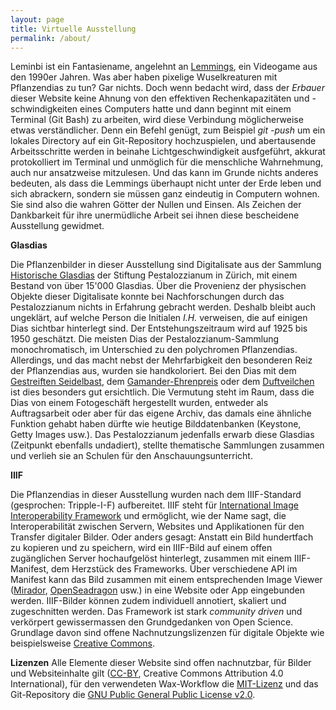 ```yaml
---
layout: page
title: Virtuelle Ausstellung
permalink: /about/
---
```


Leminbi ist ein Fantasiename, angelehnt an [Lemmings](https://en.wikipedia.org/wiki/Lemmings_(video_game)), ein Videogame aus den 1990er Jahren. Was aber haben pixelige Wuselkreaturen mit Pflanzendias zu tun? Gar nichts. Doch wenn bedacht wird, dass der *Erbauer* dieser Website keine Ahnung von den effektiven Rechenkapazitäten und -schwindigkeiten eines Computers hatte und dann beginnt mit einem Terminal (Git Bash) zu arbeiten, wird diese Verbindung möglicherweise etwas verständlicher. Denn ein Befehl genügt, zum Beispiel *git -push* um ein lokales Directory auf ein Git-Repository hochzuspielen, und abertausende Arbeitsschritte werden in beinahe Lichtgeschwindigkeit ausfgeführt, akkurat protokolliert im Terminal und unmöglich für die menschliche Wahrnehmung, auch nur ansatzweise mitzulesen. Und das kann im Grunde nichts anderes bedeuten, als dass die Lemmings überhaupt nicht unter der Erde leben und sich abrackern, sondern sie müssen ganz eindeutig in Computern wohnen. Sie sind also die wahren Götter der Nullen und Einsen. Als Zeichen der Dankbarkeit für ihre unermüdliche Arbeit sei ihnen diese bescheidene Ausstellung gewidmet. 


**Glasdias**

Die Pflanzenbilder in dieser Ausstellung sind Digitalisate aus der Sammlung [Historische Glasdias](https://sammlungen.pestalozzianum.ch/gd-196-1) der Stiftung Pestalozzianum in Zürich, mit einem Bestand von über 15'000 Glasdias. Über die Provenienz der physischen Objekte dieser Digitalisate konnte bei Nachforschungen durch das Pestalozzianum nichts in Erfahrung gebracht werden. Deshalb bleibt auch ungeklärt, auf welche Person die Initialen *I.H.* verweisen, die auf einigen Dias sichtbar hinterlegt sind. Der Entstehungszeitraum wird auf 1925 bis 1950 geschätzt. Die meisten Dias der Pestalozzianum-Sammlung monochromatisch, im Unterschied zu den polychromen Pflanzendias. Allerdings, und das macht nebst der Mehrfarbigkeit den besonderen Reiz der Pflanzendias aus, wurden sie handkoloriert. Bei den Dias mit dem [Gestreiften Seidelbast](https://mariusstricker.github.io/leminbi/arumacula/obj16/), dem [Gamander-Ehrenpreis](https://mariusstricker.github.io/leminbi/arumacula/obj14/) oder dem [Duftveilchen](https://mariusstricker.github.io/leminbi/arumacula/obj3/) ist dies besonders gut ersichtlich. Die Vermutung steht im Raum, dass die Dias von einem Fotogeschäft hergestellt wurden, entweder als Auftragsarbeit oder aber für das eigene Archiv, das damals eine ähnliche Funktion gehabt haben dürfte wie heutige Bilddatenbanken (Keystone, Getty Images usw.). Das Pestalozzianum jedenfalls erwarb diese Glasdias (Zeitpunkt ebenfalls undadiert), stellte thematische Sammlungen zusammen und verlieh sie an Schulen für den Anschauungsunterricht.


**IIIF**

Die Pflanzendias in dieser Ausstellung wurden nach dem IIIF-Standard (gesprochen: Tripple-I-F) aufbereitet. IIIF steht für [International Image Interoperability Framework](https://iiif.io/) und ermöglicht, wie der Name sagt, die Interoperabilität zwischen Servern, Websites und Applikationen für den Transfer digitaler Bilder. Oder anders gesagt: Anstatt ein Bild hundertfach zu kopieren und zu speichern, wird ein IIIF-Bild auf einem offen zugänglichen Server hochaufgelöst hinterlegt, zusammen mit einem IIIF-Manifest, dem Herzstück des Frameworks. Über verschiedene API im Manifest kann das Bild zusammen mit einem entsprechenden Image Viewer ([Mirador](https://projectmirador.org/), [OpenSeadragon](https://openseadragon.github.io/) usw.) in eine Website oder App eingebunden werden. IIIF-Bilder können zudem individuell annotiert, skaliert und zugeschnitten werden. Das Framework ist stark *community driven* und verkörpert gewissermassen den Grundgedanken von Open Science. Grundlage davon sind offene Nachnutzungslizenzen für digitale Objekte wie beispielsweise [Creative Commons](https://creativecommons.org/).  

**Lizenzen**
Alle Elemente dieser Website sind offen nachnutzbar, für Bilder und Websiteinhalte gilt ([CC-BY](https://creativecommons.org/licenses/by/4.0/deed.en), Creative Commons Attribution 4.0 International), für den verwendeten Wax-Workflow die [MIT-Lizenz](https://github.com/minicomp/wax/blob/main/LICENSE.txt) und das Git-Repository die [GNU Public General Public License v2.0](https://de.wikipedia.org/wiki/GNU_General_Public_License).
